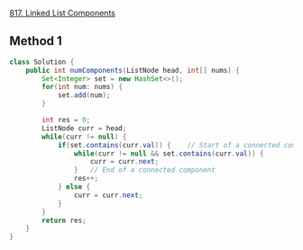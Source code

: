 [817. Linked List Components](https://leetcode.com/problems/linked-list-components/description/)


## Method 1
```java
class Solution {
    public int numComponents(ListNode head, int[] nums) {
        Set<Integer> set = new HashSet<>();
        for(int num: nums) {
            set.add(num);
        }

        int res = 0;
        ListNode curr = head;
        while(curr != null) {
            if(set.contains(curr.val)) {    // Start of a connected component
                while(curr != null && set.contains(curr.val)) {
                    curr = curr.next;
                }   // End of a connected component
                res++;
            } else {
                curr = curr.next;
            }
        }
        return res;
    }
}
```



